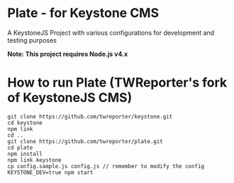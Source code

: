 # Plate - for Keystone CMS

A KeystoneJS Project with various configurations for development and testing purposes

**Note: This project requires Node.js v4.x**


# How to run Plate (TWReporter's fork of KeystoneJS CMS)

```
git clone https://github.com/twreporter/keystone.git
cd keystone
npm link
cd ..
git clone https://github.com/twreporter/plate.git
cd plate
npm install
npm link keystone
cp config.sample.js config.js // remember to modify the config
KEYSTONE_DEV=true npm start
```
